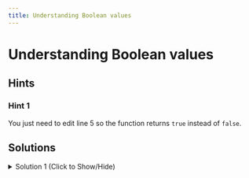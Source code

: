 ```yaml
---
title: Understanding Boolean values
---
```

# Understanding Boolean values

## Hints

### Hint 1
You just need to edit line 5 so the function returns `true` instead of `false`.

## Solutions

<details><summary>Solution 1 (Click to Show/Hide)</summary>

```javascript
function welcomeToBooleans() {
  // Only change code below this line.

  return true; // Change this line

  // Only change code above this line.
}
```

#### Code Explanation
Just modifying the `Boolean` value you wan't the function to return from `false` to `true` will meet the requirements.

#### Relevant Links
* [MDN glossary - Boolean](https://developer.mozilla.org/en-US/docs/Glossary/Boolean)
* [Wikipedia - Boolean data type](https://en.wikipedia.org/wiki/Boolean_data_type)

</details>